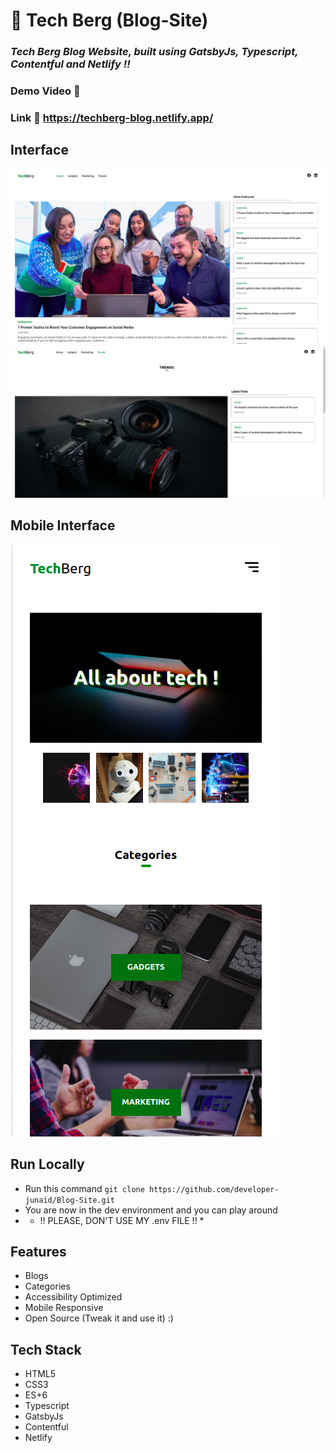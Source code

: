 # :closed_book: Tech Berg (Blog-Site)

### _Tech Berg Blog Website, built using GatsbyJs, Typescript, Contentful and Netlify !!_

### Demo Video :link: 

### Link :link: https://techberg-blog.netlify.app/

## Interface

<img src='./projectImages/homepageBlog.png/' />
<img src='./projectImages/categoryBlog.png/' />

## Mobile Interface

<img src='./projectImages/mobileBlog.png/' />

## Run Locally

- Run this command `git clone https://github.com/developer-junaid/Blog-Site.git`
- You are now in the dev environment and you can play around
- * !! PLEASE, DON'T USE MY .env FILE !! *

## Features

- Blogs 
- Categories
- Accessibility Optimized
- Mobile Responsive
- Open Source (Tweak it and use it) :)

## Tech Stack

- HTML5
- CSS3
- ES+6
- Typescript
- GatsbyJs
- Contentful
- Netlify
